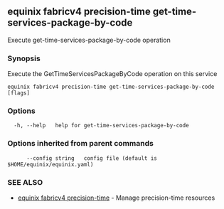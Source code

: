 ## equinix fabricv4 precision-time get-time-services-package-by-code

Execute get-time-services-package-by-code operation

### Synopsis

Execute the GetTimeServicesPackageByCode operation on this service

```
equinix fabricv4 precision-time get-time-services-package-by-code [flags]
```

### Options

```
  -h, --help   help for get-time-services-package-by-code
```

### Options inherited from parent commands

```
      --config string   config file (default is $HOME/equinix/equinix.yaml)
```

### SEE ALSO

* [equinix fabricv4 precision-time](equinix_fabricv4_precision-time.md)	 - Manage precision-time resources

